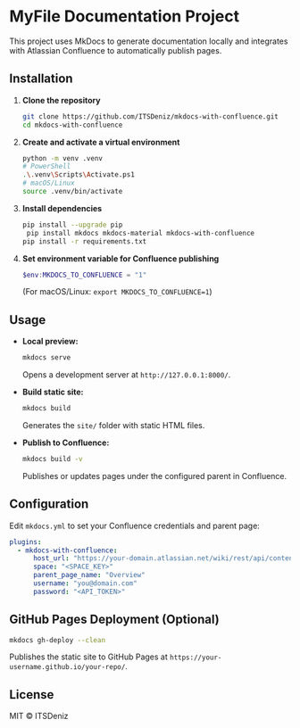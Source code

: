 # MyFile Documentation Project

This project uses MkDocs to generate documentation locally and integrates with Atlassian Confluence to automatically publish pages.

## Installation

1. **Clone the repository**

   ```bash
   git clone https://github.com/ITSDeniz/mkdocs-with-confluence.git
   cd mkdocs-with-confluence
   ```

2. **Create and activate a virtual environment**

   ```bash
   python -m venv .venv
   # PowerShell
   .\.venv\Scripts\Activate.ps1
   # macOS/Linux
   source .venv/bin/activate
   ```

3. **Install dependencies**

   ```bash
   pip install --upgrade pip
  	pip install mkdocs mkdocs-material mkdocs-with-confluence
   pip install -r requirements.txt
   ```

4. **Set environment variable for Confluence publishing**

   ```powershell
   $env:MKDOCS_TO_CONFLUENCE = "1"
   ```

   (For macOS/Linux: `export MKDOCS_TO_CONFLUENCE=1`)

## Usage

* **Local preview:**

  ```bash
  mkdocs serve
  ```

  Opens a development server at `http://127.0.0.1:8000/`.

* **Build static site:**

  ```bash
  mkdocs build
  ```

  Generates the `site/` folder with static HTML files.

* **Publish to Confluence:**

  ```bash
  mkdocs build -v
  ```

  Publishes or updates pages under the configured parent in Confluence.

## Configuration

Edit `mkdocs.yml` to set your Confluence credentials and parent page:

```yaml
plugins:
  - mkdocs-with-confluence:
      host_url: "https://your-domain.atlassian.net/wiki/rest/api/content"
      space: "<SPACE_KEY>"
      parent_page_name: "Overview"
      username: "you@domain.com"
      password: "<API_TOKEN>"
```

## GitHub Pages Deployment (Optional)

```bash
mkdocs gh-deploy --clean
```

Publishes the static site to GitHub Pages at `https://your-username.github.io/your-repo/`.

## License

MIT © ITSDeniz
